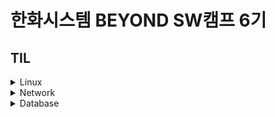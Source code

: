 # 한화시스템 BEYOND SW캠프 6기
## TIL
<details>
<summary>Linux</summary> 

- [기본 명령어 (04.29)](https://github.com/dyun23/BootcampTIL/blob/master/1주차/240429.md)
- [서비스 프로그램 명령어 (04.30)](https://github.com/dyun23/BootcampTIL/blob/master/1주차/240430_2.md)
- [사용자 권한 (05.09)](https://github.com/dyun23/BootcampTIL/blob/master/2주차/240500_2.md)
</details>

<details>
<summary>Network</summary> 

- [네트워크 기초 및 IP (04.30)](https://github.com/dyun23/BootcampTIL/blob/master/1주차/240430.md)
- [부하분산 (05.08)](https://github.com/dyun23/BootcampTIL/blob/master/2주차/240508.md)
- [모니터링 시스템 (05.09)](https://github.com/dyun23/BootcampTIL/blob/master/2주차/240509.md)
</details>

<details>
<summary>Database</summary> 

- [DB 기초 및 설계, 정규화 (05.02)](https://github.com/dyun23/BootcampTIL/blob/master/1주차/240502.md)
- [SQL 기초 (05.03)](https://github.com/dyun23/BootcampTIL/blob/master/1주차/240503.md)
- [Master-Slave 구성 (05.08)](https://github.com/dyun23/BootcampTIL/blob/master/2주차/240508_2.md)
- [성능 테스트, Cluster 구성 (05.10)](https://github.com/dyun23/BootcampTIL/blob/master/2주차/240510.md)
- [Key, INDEX, Stored Procedure (05.13)](https://github.com/dyun23/BootcampTIL/blob/master/3주차/240513.md)
</details>